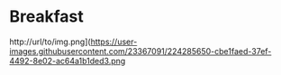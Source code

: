# Breakfast

http://url/to/img.png](https://user-images.githubusercontent.com/23367091/224285650-cbe1faed-37ef-4492-8e02-ac64a1b1ded3.png
